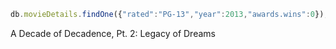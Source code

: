 ```javascript
db.movieDetails.findOne({"rated":"PG-13","year":2013,"awards.wins":0});
```
A Decade of Decadence, Pt. 2: Legacy of Dreams